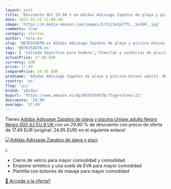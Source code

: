 ```yaml
---
layout: post
title: 'Descuento del 29.90 % en Adidas Adissage Zapatos de playa y pisci'
date: 2021-03-21 11:00:39
image: 'https://m.media-amazon.com/images/I/31j3o2pCTfL._SL400_.jpg'
comments: true
category: ofertas
author: 'tole.es'
slug: 'B07K35XDTN-es Adidas Adissage Zapatos de playa y piscina Unisex adulto...'
sku: 'B07K35XDTN-es'
tags: [ 'Calzado deportivo para hombre','Chanclas y sandalias de piscina para hombre','Zapatillas y calzado deportivo para hombre','Zapatos','Zapatos para hombre','Zapatos y complementos','adidas','zapatos', ]
actualPrice: 17.49 EUR
currency: EUR
price: 17.49
comparePrice: 24.95 EUR
prodname: 'Adidas Adissage Zapatos de playa y piscina Unisex adulto  Negro  Negro 000   42 EU  8 UK '
country: 'es'
flag: '🇪🇸'
brand: 'adidas'
buyurl: 'https://www.amazon.es/dp/B07K35XDTN/?tag=tolees-21'
descuento: '29.90'
average: '17.49'
---
```


Tienes [Adidas Adissage Zapatos de playa y piscina Unisex adulto  Negro  Negro 000   42 EU  8 UK ](https://www.amazon.es/dp/B07K35XDTN/?tag=tolees-21) con un 29.90 % de descuento con precio de oferta de 17.49 EUR (original: 24.95 EUR) en el siguiente enlace!

[![Adidas Adissage Zapatos de playa y pisci](https://m.media-amazon.com/images/I/31j3o2pCTfL._SL400_.jpg)](https://www.amazon.es/dp/B07K35XDTN/?tag=tolees-21)

ℹ️:

- Cierre de velcro para mayor comodidad y comodidad.
- Empeine sintético y una suela de EVA para mayor comodidad
- Plantilla con botones de masaje para mayor comodidad

[🛒 Accede a la oferta!!](https://www.amazon.es/dp/B07K35XDTN/?tag=tolees-21)
